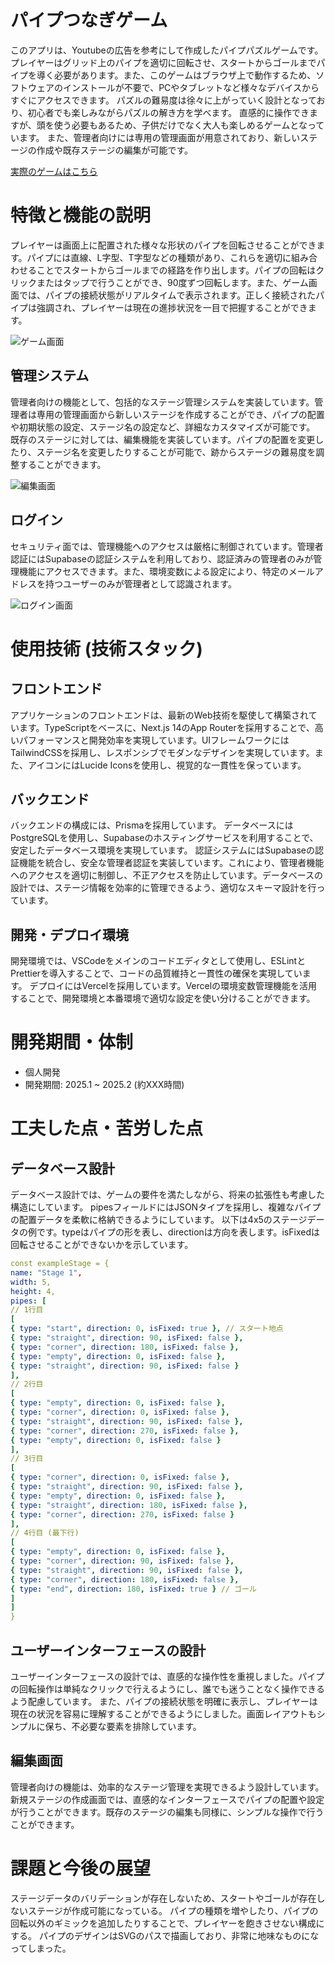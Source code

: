 # パイプつなぎゲーム

このアプリは、Youtubeの広告を参考にして作成したパイプパズルゲームです。プレイヤーはグリッド上のパイプを適切に回転させ、スタートからゴールまでパイプを導く必要があります。また、このゲームはブラウザ上で動作するため、ソフトウェアのインストールが不要で、PCやタブレットなど様々なデバイスからすぐにアクセスできます。
パズルの難易度は徐々に上がっていく設計となっており、初心者でも楽しみながらパズルの解き方を学べます。
直感的に操作できますが、頭を使う必要もあるため、子供だけでなく大人も楽しめるゲームとなっています。
また、管理者向けには専用の管理画面が用意されており、新しいステージの作成や既存ステージの編集が可能です。

[実際のゲームはこちら](https://my-next-fmpwj6mrg-next-blog-apps-projects.vercel.app/)

# 特徴と機能の説明

プレイヤーは画面上に配置された様々な形状のパイプを回転させることができます。パイプには直線、L字型、T字型などの種類があり、これらを適切に組み合わせることでスタートからゴールまでの経路を作り出します。パイプの回転はクリックまたはタップで行うことができ、90度ずつ回転します。また、ゲーム画面では、パイプの接続状態がリアルタイムで表示されます。正しく接続されたパイプは強調され、プレイヤーは現在の進捗状況を一目で把握することができます。

![ゲーム画面](./images/画像1.png)

## 管理システム

管理者向けの機能として、包括的なステージ管理システムを実装しています。管理者は専用の管理画面から新しいステージを作成することができ、パイプの配置や初期状態の設定、ステージ名の設定など、詳細なカスタマイズが可能です。
既存のステージに対しては、編集機能を実装しています。パイプの配置を変更したり、ステージ名を変更したりすることが可能で、跡からステージの難易度を調整することができます。

![編集画面](./images/画像2.png)

## ログイン

セキュリティ面では、管理機能へのアクセスは厳格に制御されています。管理者認証にはSupabaseの認証システムを利用しており、認証済みの管理者のみが管理機能にアクセスできます。また、環境変数による設定により、特定のメールアドレスを持つユーザーのみが管理者として認識されます。

![ログイン画面](./images/画像3.png)

# 使用技術 (技術スタック)

## フロントエンド

アプリケーションのフロントエンドは、最新のWeb技術を駆使して構築されています。TypeScriptをベースに、Next.js 14のApp Routerを採用することで、高いパフォーマンスと開発効率を実現しています。UIフレームワークにはTailwindCSSを採用し、レスポンシブでモダンなデザインを実現しています。また、アイコンにはLucide Iconsを使用し、視覚的な一貫性を保っています。

## バックエンド

バックエンドの構成には、Prismaを採用しています。
データベースにはPostgreSQLを使用し、Supabaseのホスティングサービスを利用することで、安定したデータベース環境を実現しています。
認証システムにはSupabaseの認証機能を統合し、安全な管理者認証を実装しています。これにより、管理者機能へのアクセスを適切に制御し、不正アクセスを防止しています。データベースの設計では、ステージ情報を効率的に管理できるよう、適切なスキーマ設計を行っています。

## 開発・デプロイ環境

開発環境では、VSCodeをメインのコードエディタとして使用し、ESLintとPrettierを導入することで、コードの品質維持と一貫性の確保を実現しています。
デプロイにはVercelを採用しています。Vercelの環境変数管理機能を活用することで、開発環境と本番環境で適切な設定を使い分けることができます。

# 開発期間・体制

- 個人開発
- 開発期間: 2025.1 ~ 2025.2 (約XXX時間)

# 工夫した点・苦労した点

## データベース設計

データベース設計では、ゲームの要件を満たしながら、将来の拡張性も考慮した構造にしています。
pipesフィールドにはJSONタイプを採用し、複雑なパイプの配置データを柔軟に格納できるようにしています。
以下は4x5のステージデータの例です。typeはパイプの形を表し、directionは方向を表します。isFixedは回転させることができないかを示しています。

```yaml
const exampleStage = {
name: "Stage 1",
width: 5,
height: 4,
pipes: [
// 1行目
[
{ type: "start", direction: 0, isFixed: true }, // スタート地点
{ type: "straight", direction: 90, isFixed: false },
{ type: "corner", direction: 180, isFixed: false },
{ type: "empty", direction: 0, isFixed: false },
{ type: "straight", direction: 90, isFixed: false }
],
// 2行目
[
{ type: "empty", direction: 0, isFixed: false },
{ type: "corner", direction: 0, isFixed: false },
{ type: "straight", direction: 90, isFixed: false },
{ type: "corner", direction: 270, isFixed: false },
{ type: "empty", direction: 0, isFixed: false }
],
// 3行目
[
{ type: "corner", direction: 0, isFixed: false },
{ type: "straight", direction: 90, isFixed: false },
{ type: "empty", direction: 0, isFixed: false },
{ type: "straight", direction: 180, isFixed: false },
{ type: "corner", direction: 270, isFixed: false }
],
// 4行目 (最下行)
[
{ type: "empty", direction: 0, isFixed: false },
{ type: "corner", direction: 90, isFixed: false },
{ type: "straight", direction: 90, isFixed: false },
{ type: "corner", direction: 180, isFixed: false },
{ type: "end", direction: 180, isFixed: true } // ゴール
]
]
}
```

## ユーザーインターフェースの設計

ユーザーインターフェースの設計では、直感的な操作性を重視しました。パイプの回転操作は単純なクリックで行えるようにし、誰でも迷うことなく操作できるよう配慮しています。
また、パイプの接続状態を明確に表示し、プレイヤーは現在の状況を容易に理解することができるようにしました。画面レイアウトもシンプルに保ち、不必要な要素を排除しています。

## 編集画面

管理者向けの機能は、効率的なステージ管理を実現できるよう設計しています。新規ステージの作成画面では、直感的なインターフェースでパイプの配置や設定が行うことができます。既存のステージの編集も同様に、シンプルな操作で行うことができます。

# 課題と今後の展望

ステージデータのバリデーションが存在しないため、スタートやゴールが存在しないステージが作成可能になっている。
パイプの種類を増やしたり、パイプの回転以外のギミックを追加したりすることで、プレイヤーを飽きさせない構成にする。
パイプのデザインはSVGのパスで描画しており、非常に地味なものになってしまった。
